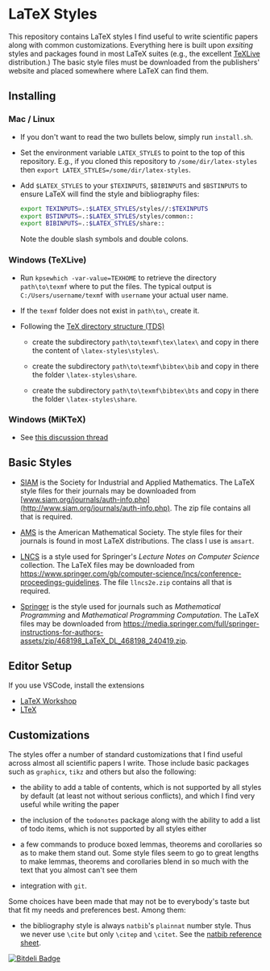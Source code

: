 # LaTeX Styles

This repository contains LaTeX styles I find useful to write scientific papers
along with common customizations. Everything here is built upon _exsiting_
styles and packages found in most LaTeX suites (e.g., the excellent
[TeXLive](http://www.tug.org/texlive) distribution.) The basic style files must
be downloaded from the publishers' website and placed somewhere where LaTeX can
find them.

## Installing

### Mac / Linux

* If you don't want to read the two bullets below, simply run `install.sh`.

* Set the environment variable `LATEX_STYLES` to point to the top of this
  repository. E.g., if you cloned this repository to `/some/dir/latex-styles`
  then `export LATEX_STYLES=/some/dir/latex-styles`.

* Add `$LATEX_STYLES` to your `$TEXINPUTS`, `$BIBINPUTS` and `$BSTINPUTS`
  to ensure LaTeX will find the style and bibliography files:
  ```bash
  export TEXINPUTS=.:$LATEX_STYLES/styles//:$TEXINPUTS
  export BSTINPUTS=.:$LATEX_STYLES/styles/common::
  export BIBINPUTS=.:$LATEX_STYLES/share::
  ```
  Note the double slash symbols and double colons.

### Windows (TeXLive)

* Run `kpsewhich -var-value=TEXHOME` to retrieve the directory `path\to\texmf` where to put the files. The typical output is `C:/Users/username/texmf` with `username` your actual user name.

* If the `texmf` folder does not exist in `path\to\`, create it.

* Following the [TeX directory structure (TDS)](https://ctan.org/pkg/tds)

  * create the subdirectory `path\to\texmf\tex\latex\` and copy in there the content of `\latex-styles\styles\`.

  * create the subdirectory `path\to\texmf\bibtex\bib` and copy in there the folder `\latex-styles\share`.

  * create the subdirectory `path\to\texmf\bibtex\bts` and copy in there the folder `\latex-styles\share`.

### Windows (MiKTeX)

* See [this discussion thread](https://tex.stackexchange.com/questions/69483/create-a-local-texmf-tree-in-miktex)

## Basic Styles

* [SIAM](http://www.siam.org) is the Society for Industrial and Applied
  Mathematics. The LaTeX style files for their journals may be downloaded from
  [www.siam.org/journals/auth-info.php](http://www.siam.org/journals/auth-info.php).
  The zip file contains all that is required.

* [AMS](http://www.ams.org) is the American Mathematical Society. The style
  files for their journals is found in most LaTeX distributions. The class I
  use is `amsart`.

* [LNCS](https://www.springer.com/gb/computer-science/lncs) is a style used for Springer's
  _Lecture Notes on Computer Science_ collection. The LaTeX files may be
  downloaded from
  https://www.springer.com/gb/computer-science/lncs/conference-proceedings-guidelines.
  The file `llncs2e.zip` contains all that is required.

* [Springer](https://media.springer.com/full/springer-instructions-for-authors-assets/zip/468198_LaTeX_DL_468198_240419.zip) is the style used for journals such as _Mathematical Programming_ and _Mathematical Programming Computation_.
  The LaTeX files may be downloaded from https://media.springer.com/full/springer-instructions-for-authors-assets/zip/468198_LaTeX_DL_468198_240419.zip.

## Editor Setup

If you use VSCode, install the extensions

* [LaTeX Workshop](https://marketplace.visualstudio.com/items?itemName=James-Yu.latex-workshop)
* [LTeX](https://marketplace.visualstudio.com/items?itemName=valentjn.vscode-ltex)

## Customizations

The styles offer a number of standard customizations that I find useful across
almost all scientific papers I write. Those include basic packages such as
`graphicx`, `tikz` and others but also the following:

* the ability to add a table of contents, which is not supported by all styles
  by default (at least not without serious conflicts), and which I find very
  useful while writing the paper

* the inclusion of the `todonotes` package along with the ability to add a
  list of todo items, which is not supported by all styles either

* a few commands to produce boxed lemmas, theorems and corollaries so as to
  make them stand out. Some style files seem to go to great lengths to make
  lemmas, theorems and corollaries blend in so much with the text that you
  almost can't see them

* integration with `git`.

Some choices have been made that may not be to everybody's taste but that fit
my needs and preferences best. Among them:

* the bibliography style is always `natbib`'s `plainnat` number style.
  Thus we never use `\cite` but only `\citep` and `\citet`.
  See the [natbib reference sheet](http://merkel.texture.rocks/Latex/natbib.php).


[![Bitdeli Badge](https://d2weczhvl823v0.cloudfront.net/dpo/latex-styles/trend.png)](https://bitdeli.com/free "Bitdeli Badge")

